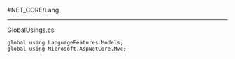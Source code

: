 #NET_CORE/Lang

---

GlobalUsings.cs
```
global using LanguageFeatures.Models;
global using Microsoft.AspNetCore.Mvc;
```